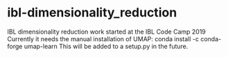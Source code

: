 # ibl-dimensionality_reduction
IBL dimensionality reduction work started at the IBL Code Camp 2019
Currently it needs the manual installation of UMAP: conda install -c conda-forge umap-learn
This will be added to a setup.py in the future. 
